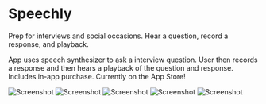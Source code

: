 # Speechly
Prep for interviews and social occasions. Hear a question, record a response, and playback.

App uses speech synthesizer to ask a interview question. User then records a response and then hears a playback of the question and response. Includes in-app purchase. Currently on the App Store!

![Screenshot](http://i.imgur.com/MRJztwt.jpg)
![Screenshot](http://i.imgur.com/6HFAVqu.jpg)
![Screenshot](http://i.imgur.com/kvfSKic.jpg)
![Screenshot](http://i.imgur.com/ScOF8Xf.jpg)
![Screenshot](http://i.imgur.com/RPABN5c.jpg)
